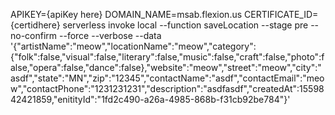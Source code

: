 APIKEY={apiKey here} DOMAIN_NAME=msab.flexion.us CERTIFICATE_ID={certidhere} serverless invoke local --function saveLocation --stage pre --no-confirm --force --verbose --data '{"artistName":"meow","locationName":"meow","category":{"folk":false,"visual":false,"literary":false,"music":false,"craft":false,"photo":false,"opera":false,"dance":false},"website":"meow","street":"meow","city":"asdf","state":"MN","zip":"12345","contactName":"asdf","contactEmail":"meow","contactPhone":"1231231231","description":"asdfasdf","createdAt":1559842421859,"enitityId":"1fd2c490-a26a-4985-868b-f31cb92be784"}'
